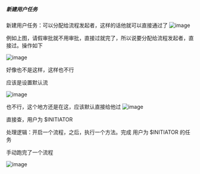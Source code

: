##### 新建用户任务
新建用户任务：可以分配给流程发起者，这样的话他就可以直接通过了
![image](https://user-images.githubusercontent.com/97614802/191727650-56f93e45-02b1-4d49-b440-85bbc7a71921.png)

例如上图，请假审批就不用审批，直接过就完了，所以说要分配给流程发起者，直接过。操作如下

![image](https://user-images.githubusercontent.com/97614802/191728024-03bdf09d-aeab-4927-88ae-810223fa6a0b.png)

好像也不是这样，这样也不行

应该是设置默认流

![image](https://user-images.githubusercontent.com/97614802/191730857-8bfff4fc-caa2-48d8-97d9-ba78626934dd.png)

也不行，这个地方还是在这，应该默认直接给他过
![image](https://user-images.githubusercontent.com/97614802/191732069-7b2fd1f8-0d0c-4fad-aef3-fd5fc3bfa159.png)

直接查，用户为 $INITIATOR

处理逻辑：开启一个流程，之后，执行一个方法。完成 用户为 $INITIATOR 的任务

手动跑完了一个流程

![image](https://user-images.githubusercontent.com/97614802/191733944-04b2cf72-58de-4804-9703-456efba44650.png)
